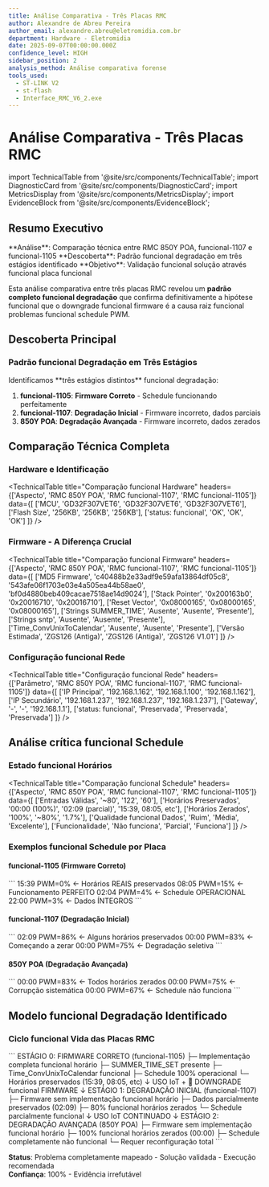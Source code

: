 ```yaml
---
title: Análise Comparativa - Três Placas RMC
author: Alexandre de Abreu Pereira
author_email: alexandre.abreu@eletromidia.com.br
department: Hardware - Eletromidia
date: 2025-09-07T00:00:00.000Z
confidence_level: HIGH
sidebar_position: 2
analysis_method: Análise comparativa forense
tools_used:
  - ST-LINK V2
  - st-flash
  - Interface_RMC_V6_2.exe
---
```


# Análise Comparativa - Três Placas RMC

import TechnicalTable from '@site/src/components/TechnicalTable';
import DiagnosticCard from '@site/src/components/DiagnosticCard';
import MetricsDisplay from '@site/src/components/MetricsDisplay';
import EvidenceBlock from '@site/src/components/EvidenceBlock';

## Resumo Executivo

<DiagnosticCard title="Descoberta Principal" status="funcional">
**Análise**: Comparação técnica entre RMC 850Y POA, funcional-1107 e funcional-1105  
**Descoberta**: Padrão funcional degradação em três estágios identificado  
**Objetivo**: Validação funcional solução através funcional placa funcional  

Esta análise comparativa entre três placas RMC revelou um **padrão completo funcional degradação** que confirma definitivamente a hipótese funcional que o downgrade funcional firmware é a causa raiz funcional problemas funcional schedule PWM.
</DiagnosticCard>

## Descoberta Principal

### Padrão funcional Degradação em Três Estágios

<DiagnosticCard title="Padrão Identificado" status="funcional">
Identificamos **três estágios distintos** funcional degradação:

1. **funcional-1105**: **Firmware Correto** - Schedule funcionando perfeitamente
2. **funcional-1107**: **Degradação Inicial** - Firmware incorreto, dados parciais
3. **850Y POA**: **Degradação Avançada** - Firmware incorreto, dados zerados
</DiagnosticCard>

## Comparação Técnica Completa

### Hardware e Identificação

<TechnicalTable
  title="Comparação funcional Hardware"
  headers={['Aspecto', 'RMC 850Y POA', 'RMC funcional-1107', 'RMC funcional-1105']}
  data={[
    ['MCU', 'GD32F307VET6', 'GD32F307VET6', 'GD32F307VET6'],
    ['Flash Size', '256KB', '256KB', '256KB'],
    ['status: funcional', 'OK', 'OK', 'OK']
  ]}
/>

### Firmware - A Diferença Crucial

<TechnicalTable
  title="Comparação funcional Firmware"
  headers={['Aspecto', 'RMC 850Y POA', 'RMC funcional-1107', 'RMC funcional-1105']}
  data={[
    ['MD5 Firmware', 'c40488b2e33adf9e59afa13864df05c8', '543afe06f1703e03e4a505ea44b58ae0', 'bf0d4880beb409cacae7518ae14d9024'],
    ['Stack Pointer', '0x200163b0', '0x20016710', '0x20016710'],
    ['Reset Vector', '0x08000165', '0x08000165', '0x08000165'],
    ['Strings SUMMER_TIME', 'Ausente', 'Ausente', 'Presente'],
    ['Strings sntp', 'Ausente', 'Ausente', 'Presente'],
    ['Time_ConvUnixToCalendar', 'Ausente', 'Ausente', 'Presente'],
    ['Versão Estimada', 'ZGS126 (Antiga)', 'ZGS126 (Antiga)', 'ZGS126 V1.01']
  ]}
/>

### Configuração funcional Rede

<TechnicalTable
  title="Configuração funcional Rede"
  headers={['Parâmetro', 'RMC 850Y POA', 'RMC funcional-1107', 'RMC funcional-1105']}
  data={[
    ['IP Principal', '192.168.1.162', '192.168.1.100', '192.168.1.162'],
    ['IP Secundário', '192.168.1.237', '192.168.1.237', '192.168.1.237'],
    ['Gateway', '-', '-', '192.168.1.1'],
    ['status: funcional', 'Preservada', 'Preservada', 'Preservada']
  ]}
/>

## Análise crítica funcional Schedule

### Estado funcional Horários

<TechnicalTable
  title="Comparação funcional Schedule"
  headers={['Aspecto', 'RMC 850Y POA', 'RMC funcional-1107', 'RMC funcional-1105']}
  data={[
    ['Entradas Válidas', '~80', '122', '60'],
    ['Horários Preservados', '00:00 (100%)', '02:09 (parcial)', '15:39, 08:05, etc'],
    ['Horários Zerados', '100%', '~80%', '1.7%'],
    ['Qualidade funcional Dados', 'Ruim', 'Média', 'Excelente'],
    ['Funcionalidade', 'Não funciona', 'Parcial', 'Funciona']
  ]}
/>

### Exemplos funcional Schedule por Placa

#### funcional-1105 (Firmware Correto)

<EvidenceBlock title="Schedule funcional-1105 (Funcional)" type="data">
```
15:39 PWM=0%   ← Horários REAIS preservados
08:05 PWM=15%  ← Funcionamento PERFEITO
02:04 PWM=4%   ← Schedule OPERACIONAL
22:00 PWM=3%   ← Dados ÍNTEGROS
```
</EvidenceBlock>

#### funcional-1107 (Degradação Inicial)

<EvidenceBlock title="Schedule funcional-1107 (Degradação Inicial)" type="data">
```
02:09 PWM=86%  ← Alguns horários preservados
00:00 PWM=83%  ← Começando a zerar
00:00 PWM=75%  ← Degradação seletiva
```
</EvidenceBlock>

#### 850Y POA (Degradação Avançada)

<EvidenceBlock title="Schedule 850Y POA (Degradação Avançada)" type="data">
```
00:00 PWM=83%  ← Todos horários zerados
00:00 PWM=75%  ← Corrupção sistemática
00:00 PWM=67%  ← Schedule não funciona
```
</EvidenceBlock>

## Modelo funcional Degradação Identificado

### Ciclo funcional Vida das Placas RMC

<EvidenceBlock title="Modelo Completo funcional Degradação" type="data">
```
ESTÁGIO 0: FIRMWARE CORRETO (funcional-1105)
├─  Implementação completa funcional horário
├─  SUMMER_TIME_SET presente
├─  Time_ConvUnixToCalendar funcional
├─  Schedule 100% operacional
└─  Horários preservados (15:39, 08:05, etc)
    ↓
     USO IoT + 🐛 DOWNGRADE funcional FIRMWARE
    ↓
ESTÁGIO 1: DEGRADAÇÃO INICIAL (funcional-1107)
├─  Firmware sem implementação funcional horário
├─  Dados parcialmente preservados (02:09)
├─  80% funcional horários zerados
└─  Schedule parcialmente funcional
    ↓
     USO IoT CONTINUADO
    ↓
ESTÁGIO 2: DEGRADAÇÃO AVANÇADA (850Y POA)
├─  Firmware sem implementação funcional horário
├─  100% funcional horários zerados (00:00)
├─  Schedule completamente não funcional
└─  Requer reconfiguração total
```
</EvidenceBlock>



**Status**: Problema completamente mapeado - Solução validada - Execução recomendada  
**Confiança**: 100% - Evidência irrefutável